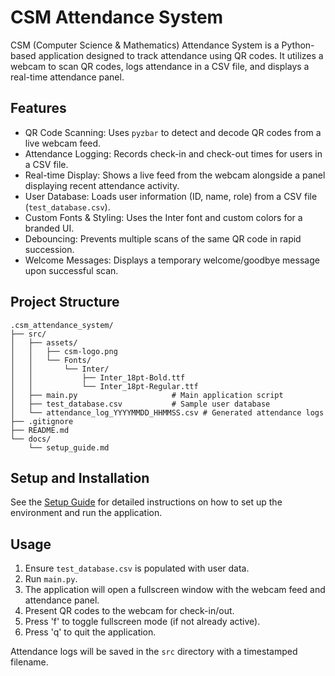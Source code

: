 # CSM Attendance System

CSM (Computer Science & Mathematics) Attendance System is a Python-based application designed to track attendance using QR codes. It utilizes a webcam to scan QR codes, logs attendance in a CSV file, and displays a real-time attendance panel.

## Features

- QR Code Scanning: Uses `pyzbar` to detect and decode QR codes from a live webcam feed.
- Attendance Logging: Records check-in and check-out times for users in a CSV file.
- Real-time Display: Shows a live feed from the webcam alongside a panel displaying recent attendance activity.
- User Database: Loads user information (ID, name, role) from a CSV file (`test_database.csv`).
- Custom Fonts & Styling: Uses the Inter font and custom colors for a branded UI.
- Debouncing: Prevents multiple scans of the same QR code in rapid succession.
- Welcome Messages: Displays a temporary welcome/goodbye message upon successful scan.

## Project Structure

```
.csm_attendance_system/
├── src/
│   ├── assets/
│   │   ├── csm-logo.png
│   │   └── Fonts/
│   │       └── Inter/
│   │           ├── Inter_18pt-Bold.ttf
│   │           └── Inter_18pt-Regular.ttf
│   ├── main.py                     # Main application script
│   ├── test_database.csv           # Sample user database
│   └── attendance_log_YYYYMMDD_HHMMSS.csv # Generated attendance logs
├── .gitignore
├── README.md
└── docs/
    └── setup_guide.md
```

## Setup and Installation

See the [Setup Guide](docs/setup_guide.md) for detailed instructions on how to set up the environment and run the application.

## Usage

1. Ensure `test_database.csv` is populated with user data.
2. Run `main.py`.
3. The application will open a fullscreen window with the webcam feed and attendance panel.
4. Present QR codes to the webcam for check-in/out.
5. Press 'f' to toggle fullscreen mode (if not already active).
6. Press 'q' to quit the application.

Attendance logs will be saved in the `src` directory with a timestamped filename.
